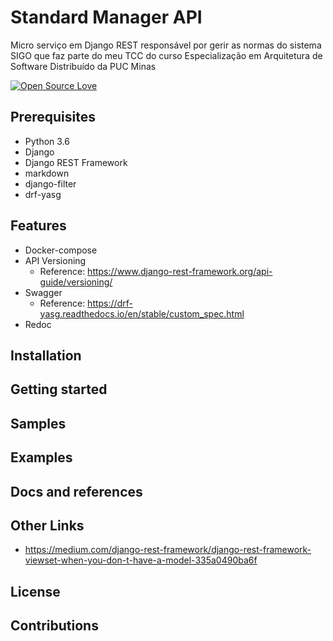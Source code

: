 # Standard Manager API
Micro serviço em Django REST responsável por gerir as normas do sistema SIGO que faz parte do meu TCC do curso Especialização em Arquitetura de Software Distribuído da PUC Minas

<!-- badges -->
[![Open Source Love](https://badges.frapsoft.com/os/mit/mit.svg?v=102)]()

## Prerequisites
- Python 3.6
- Django
- Django REST Framework
 - markdown
- django-filter
- drf-yasg

## Features
- Docker-compose 
- API Versioning 
  - Reference: https://www.django-rest-framework.org/api-guide/versioning/
- Swagger
  -  Reference: https://drf-yasg.readthedocs.io/en/stable/custom_spec.html
- Redoc  

## Installation

## Getting started

## Samples

## Examples

## Docs and references

## Other Links
- https://medium.com/django-rest-framework/django-rest-framework-viewset-when-you-don-t-have-a-model-335a0490ba6f

## License

## Contributions
